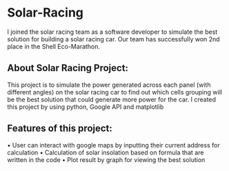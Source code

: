 # Solar-Racing
I joined the solar racing team as a software developer to simulate the best solution for building a solar racing car. Our team has successfully won 2nd place in the Shell Eco-Marathon. 

## About Solar Racing Project:
This project is to simulate the power generated across each panel (with different angles) on the solar racing car to find out which cells grouping will be the best solution that could generate more power for the car. 
I created this project by using python, Google API and matplotlib

## Features of this project:
•	User can interact with google maps by inputting their current address for calculation
•	Calculation of solar insolation based on formula that are written in the code 
•	Plot result by graph for viewing the best solution
